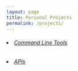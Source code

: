 ```yaml
---
layout: page
title: Personal Projects
permalink: /projects/
---
```


<section class="intro">
  <div class="container">
    <h6><li><a href="{{ '/work/cli' | prepend: site.baseurl | prepend: site.url }}">Command Line Tools</a></li></h6>
    <h6><li><a href="{{ '/work/api' | prepend: site.baseurl | prepend: site.url }}">APIs</a></li></h6>
    <!-- <p>⚫ <a href="{{ '/work/webapp' | prepend: site.baseurl | prepend: site.url }}">Applications</a></p> -->
    <!-- <p>⚫ <a href="{{ '/work/ui' | prepend: site.baseurl | prepend: site.url }}">User Interface</a></p> -->
  </div>

  <br>

  <!-- <h2>Projects from Online Courses</h2>
  <section class="intro">
  <div class="container">
    <p>⚫ <a href="{{ '/work/freecodecamp' | prepend: site.baseurl | prepend: site.url }}">FreeCodeCamp</a></p>
    <p>⚫ <a href="{{ '/work/odin' | prepend: site.baseurl | prepend: site.url }}">The Odin Project</a></p>
    <p>⚫ <a href="{{ '/work/launch' | prepend: site.baseurl | prepend: site.url }}">Launch School</a></p>
  </div> -->

  <br>

  <!--
  <h2>GitHub Projects Contribution</h2>
  <section class="intro">
    <div class="container">
      <p>⚫ Coming Soon...</p>
    </div>
  </section>
-->

  <!--
  <h2>A Few More...</h2>
  <section class="intro">
  	<div class="container">
  		<p>⚫ <a href="{{ '/work/dash' | prepend: site.baseurl | prepend: site.url }}">General Assembly</a></p>
    	<p>⚫ <a href="{{ '/work/watchcode' | prepend: site.baseurl | prepend: site.url }}">Watch And Code</a></p>
    	<p>⚫ <a href="{{ '/work/khanacademy' | prepend: site.baseurl | prepend: site.url }}">Khan Academy</a></p>
      <p>⚫ <a href="{{ '/work/w3schools' | prepend: site.baseurl | prepend: site.url }}">W3Schools</a></p>
    </div>
  </section>
-->
</section>

